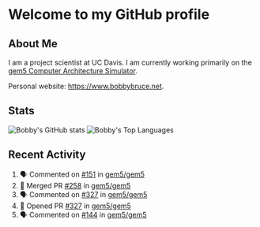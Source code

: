 # Welcome to my GitHub profile

## About Me

I am a project scientist at UC Davis. I am currently working primarily on the [gem5 Computer Architecture Simulator](https://github.com/gem5).

Personal website: <https://www.bobbybruce.net>.

## Stats

![Bobby's GitHub stats](https://github-readme-stats.vercel.app/api?username=bobbyrbruce&show_icons=true&theme=responsive&include_all_commits=true&count_private=true&show=reviews&disable_animations=true)
![Bobby's Top Languages ](https://github-readme-stats.vercel.app/api/top-langs/?username=bobbyrbruce&layout=compact&theme=responsive&count_private=true&langs_count=10&disable_animations=true)

## Recent Activity

<!--START_SECTION:activity-->
1. 🗣 Commented on [#151](https://github.com/gem5/gem5/pull/151#issuecomment-1728268900) in [gem5/gem5](https://github.com/gem5/gem5)
2. 🎉 Merged PR [#258](https://github.com/gem5/gem5/pull/258) in [gem5/gem5](https://github.com/gem5/gem5)
3. 🗣 Commented on [#327](https://github.com/gem5/gem5/pull/327#issuecomment-1726635417) in [gem5/gem5](https://github.com/gem5/gem5)
4. 💪 Opened PR [#327](https://github.com/gem5/gem5/pull/327) in [gem5/gem5](https://github.com/gem5/gem5)
5. 🗣 Commented on [#144](https://github.com/gem5/gem5/issues/144#issuecomment-1721833055) in [gem5/gem5](https://github.com/gem5/gem5)
<!--END_SECTION:activity-->
